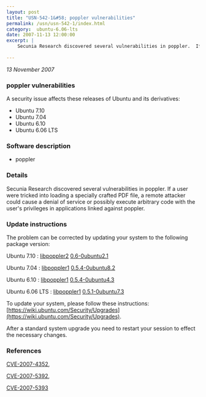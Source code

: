 ```yaml
---
layout: post
title: "USN-542-1&#58; poppler vulnerabilities"
permalink: /usn/usn-542-1/index.html
category:  ubuntu-6.06-lts
date: 2007-11-13 12:00:00
excerpt: |
    Secunia Research discovered several vulnerabilities in poppler.  If a user were tricked into loading a specially crafted PDF file, a remote attacker could cause a denial of service or possibly execute arbitrary code with the user&#39;s privileges in applications linked against poppler. 
    
--- 
```

 
 

*13 November 2007*

### poppler vulnerabilities

A security issue affects these releases of Ubuntu and its derivatives:

* Ubuntu 7.10
* Ubuntu 7.04
* Ubuntu 6.10
* Ubuntu 6.06 LTS

### Software description

* poppler 

### Details

Secunia Research discovered several vulnerabilities in poppler. If a user were tricked into loading a specially crafted PDF file, a remote attacker could cause a denial of service or possibly execute arbitrary code with the user&#39;s privileges in applications linked against poppler. 

### Update instructions

The problem can be corrected by updating your system to the following package version:

Ubuntu 7.10
 : [libpoppler2](https://launchpad.net/ubuntu/+source/poppler) <span> [0.6-0ubuntu2.1](https://launchpad.net/ubuntu/+source/poppler/0.6-0ubuntu2.1) </span> 

Ubuntu 7.04
 : [libpoppler1](https://launchpad.net/ubuntu/+source/poppler) <span> [0.5.4-0ubuntu8.2](https://launchpad.net/ubuntu/+source/poppler/0.5.4-0ubuntu8.2) </span> 

Ubuntu 6.10
 : [libpoppler1](https://launchpad.net/ubuntu/+source/poppler) <span> [0.5.4-0ubuntu4.3](https://launchpad.net/ubuntu/+source/poppler/0.5.4-0ubuntu4.3) </span> 

Ubuntu 6.06 LTS
 : [libpoppler1](https://launchpad.net/ubuntu/+source/poppler) <span> [0.5.1-0ubuntu7.3](https://launchpad.net/ubuntu/+source/poppler/0.5.1-0ubuntu7.3) </span> 

To update your system, please follow these instructions: [https://wiki.ubuntu.com/Security/Upgrades](https://wiki.ubuntu.com/Security/Upgrades).

After a standard system upgrade you need to restart your session to effect the necessary changes. 

### References

 
 [CVE-2007-4352](http://people.ubuntu.com/~ubuntu-security/cve/CVE-2007-4352), 

 [CVE-2007-5392](http://people.ubuntu.com/~ubuntu-security/cve/CVE-2007-5392), 

 [CVE-2007-5393](http://people.ubuntu.com/~ubuntu-security/cve/CVE-2007-5393)
 

